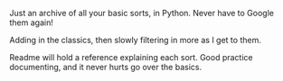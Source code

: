 Just an archive of all your basic sorts, in Python. Never have to Google them again!

Adding in the classics, then slowly filtering in more as I get to them.

Readme will hold a reference explaining each sort. Good practice documenting, and it never hurts go over the basics.
